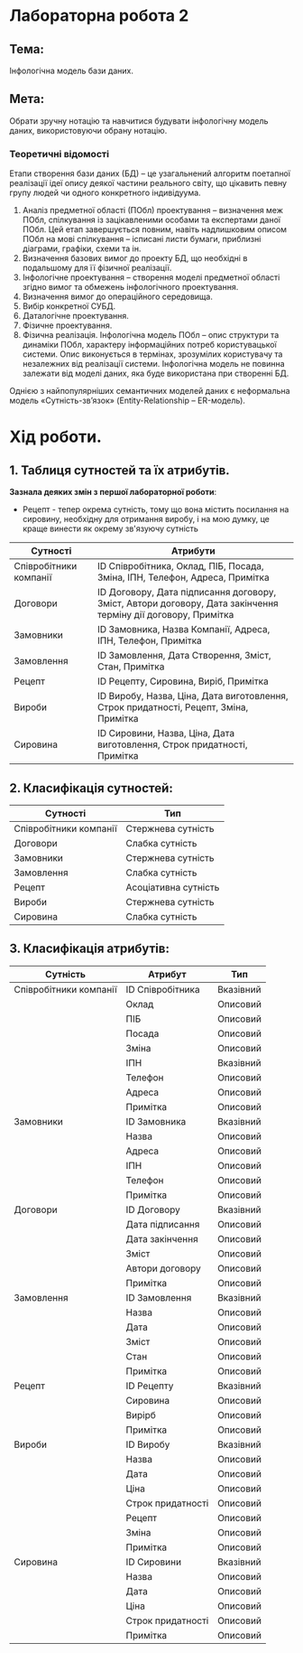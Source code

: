 # Лабораторна робота 2
## Тема: 
Інфологічна модель бази даних.
## Мета: 
Обрати зручну нотацію та навчитися будувати інфологічну модель даних, використовуючи обрану нотацію.

### Теоретичні відомості

Етапи створення бази даних (БД) – це узагальнений алгоритм поетапної
реалізації ідеї опису деякої частини реального світу, що цікавить певну групу
людей чи одного конкретного індивідуума.
1. Аналіз предметної області (ПОбл) проектування – визначення меж ПОбл,
спілкування із зацікавленими особами та експертами даної ПОбл. Цей етап
завершується повним, навіть надлишковим описом ПОбл на мові спілкування –
ісписані листи бумаги, приблизні діаграми, графіки, схеми та ін.
2. Визначення базових вимог до проекту БД, що необхідні в подальшому для
її фізичної реалізації.
3. Інфологічне проектування – створення моделі предметної області згідно
вимог та обмежень інфологічного проектування.
4. Визначення вимог до операційного середовища.
5. Вибір конкретної СУБД.
6. Даталогічне проектування.
7. Фізичне проектування.
8. Фізична реалізація.
Інфологічна модель ПОбл – опис структури та динаміки ПОбл, характеру
інформаційних потреб користувацької системи. Опис виконується в термінах,
зрозумілих користувачу та незалежних від реалізації системи. Інфологічна
модель не повинна залежати від моделі даних, яка буде використана при
створенні БД.

Однією з найпопулярніших семантичних моделей даних є неформальна
модель «Сутність-зв’язок» (Entity-Relationship – ER-модель).

# Хід роботи.

## 1. Таблиця сутностей та їх атрибутів.

**Зазнала деяких змін з першої лабораторної роботи**:
* Рецепт - тепер окрема сутність, тому що вона містить посилання на сировину, необхідну для отримання виробу, і на мою думку, це краще винести як окрему зв'язуючу сутність

| Сутності                  | Атрибути |
| --- | --- |
| Співробітники компанії    | ID Співробітника, Оклад, ПІБ, Посада, Зміна, ІПН, Телефон, Адреса, Примітка                |
| Договори                  | ID Договору, Дата підписання договору, Зміст, Автори договору, Дата закінчення терміну дії договору, Примітка  |
| Замовники                 | ID Замовника, Назва Компанії, Адреса, ІПН, Телефон, Примітка   |
| Замовлення                | ID Замовлення, Дата Створення, Зміст, Стан, Примітка    |
| Рецепт                    | ID Рецепту, Сировина, Виріб, Примітка  |
| Вироби                    | ID Виробу, Назва, Ціна, Дата виготовлення, Строк придатності, Рецепт, Зміна, Примітка   |
| Cировина                  | ID Сировини, Назва, Ціна, Дата виготовлення, Строк придатності, Примітка  |

## 2. Класифікація сутностей:

| Сутності                  | Тип |
| --- | --- |
| Співробітники компанії    | Стержнева сутність    |
| Договори                  | Слабка сутність       |
| Замовники                 | Стержнева сутність    |
| Замовлення                | Слабка сутність       |
| Рецепт                    | Асоціативна сутність  |
| Вироби                    | Стержнева сутність    |
| Cировина                  | Слабка сутність       |

## 3. Класифікація атрибутів:

| Сутність                  | Атрибут                   | Тип |
| --- | --- | --- |
| Співробітники компанії    | ID Співробітника          | Вказівний         |
|                           | Оклад                     | Описовий          |
|                           | ПІБ                       | Описовий          |
|                           | Посада                    | Описовий          |
|                           | Зміна                     | Описовий          |
|                           | ІПН                       | Вказівний         |
|                           | Телефон                   | Описовий          |
|                           | Адреса                    | Описовий          |
|                           | Примітка                  | Описовий          |
| Замовники                 | ID Замовника              | Вказівний         |
|                           | Назва                     | Описовий          |
|                           | Адреса                    | Описовий          |
|                           | ІПН                       | Описовий          |
|                           | Телефон                   | Описовий          |
|                           | Примітка                  | Описовий          |
| Договори                  | ID Договору               | Вказівний         |
|                           | Дата підписання           | Описовий          |
|                           | Дата закінчення           | Описовий          |
|                           | Зміст                     | Описовий          |
|                           | Автори договору           | Описовий          |
|                           | Примітка                  | Описовий          |
| Замовлення                | ID Замовлення             | Вказівний         |
|                           | Назва                     | Описовий          |
|                           | Дата                      | Описовий          |
|                           | Зміст                     | Описовий          |
|                           | Стан                      | Описовий          |
|                           | Примітка                  | Описовий          |
| Рецепт                    | ID Рецепту                | Вказівний         |
|                           | Сировина                  | Описовий          |
|                           | Вирірб                    | Описовий          |
|                           | Примітка                  | Описовий          |
| Вироби                    | ID Виробу                 | Вказівний         |
|                           | Назва                     | Описовий          |
|                           | Дата                      | Описовий          |
|                           | Ціна                      | Описовий          |
|                           | Строк придатності         | Описовий          |
|                           | Рецепт                    | Описовий          |
|                           | Зміна                     | Описовий          |
|                           | Примітка                  | Описовий          |
| Сировина                  | ID Сировини               | Вказівний         |
|                           | Назва                     | Описовий          |
|                           | Дата                      | Описовий          |
|                           | Ціна                      | Описовий          |
|                           | Строк придатності         | Описовий          |
|                           | Примітка                  | Описовий          |
